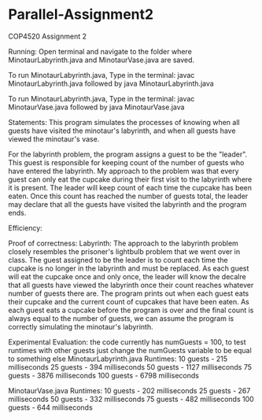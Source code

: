 # Parallel-Assignment2
COP4520 Assignment 2 

Running:
Open terminal and navigate to the folder where MinotaurLabyrinth.java and MinotaurVase.java are saved.

To run MinotaurLabyrinth.java, Type in the terminal:
javac MinotaurLabyrinth.java
followed by
java MinotaurLabyrinth.java


To run MinotaurLabyrinth.java, Type in the terminal:
javac MinotaurVase.java
followed by
java MinotaurVase.java

Statements:
This program simulates the processes of knowing when all guests have visited the minotaur's labyrinth, and when all guests have viewed the minotaur's vase. 

For the labyrinth problem, the program assigns a guest to be the "leader". This guest is responsible for keeping count of the number of guests who have entered the labyrinth. My approach to the problem was that every guest can only eat the cupcake during their first visit to the labyrinth where it is present. The leader will keep count of each time the cupcake has been eaten. Once this count has reached the number of guests total, the leader may declare that all the guests have visited the labyrinth and the program ends. 

Efficiency:

Proof of correctness:
    Labyrinth:
        The approach to the labyrinth problem closely resembles the prisoner's lightbulb problem that we went over in class. The guest assigned to be the leader is to count each time the cupcake is no longer in the labyrinth and must be replaced. As each guest will eat the cupcake once and only once, the leader will know the decalre that all guests have viewed the labyrinth once their count reaches whatever number of guests there are. The program prints out when each guest eats their cupcake and the current count of cupcakes that have been eaten. As each guest eats a cupcake before the program is over and the final count is always equal to the number of guests, we can assume the program is correctly simulating the minotaur's labyrinth. 
        
        

Experimental Evaluation: 
    the code currently has numGuests = 100, to test runtimes with other guests just change the numGuests variable to be equal to something else 
MinotaurLabyrinth.java Runtimes:
10 guests - 215 milliseconds
25 guests - 394 milliseconds
50 guests - 1127 milliseconds
75 guests - 3876 milliseconds
100 guests - 6798 milliseconds

MinotaurVase.java Runtimes:
10 guests - 202 milliseconds
25 guests - 267 milliseconds
50 guests - 332 milliseconds
75 guests - 482 milliseconds
100 guests - 644 milliseconds

